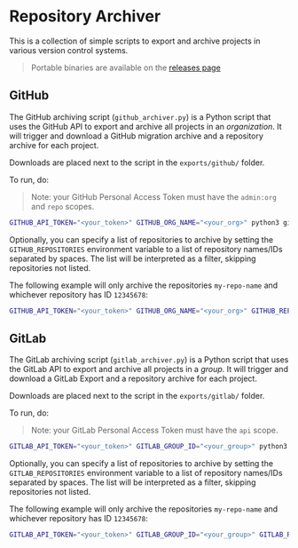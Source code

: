 # Repository Archiver

This is a collection of simple scripts to export and archive projects in various version control systems.

> Portable binaries are available on the [releases page](https://github.com/IPUdk/git-archiver/releases)

## GitHub

The GitHub archiving script (`github_archiver.py`) is a Python script that uses the GitHub API to export and archive all projects in an *organization*.
It will trigger and download a GitHub migration archive and a repository archive for each project.

Downloads are placed next to the script in the `exports/github/` folder.

To run, do:

> Note: your GitHub Personal Access Token must have the `admin:org` and `repo` scopes.

```bash
GITHUB_API_TOKEN="<your_token>" GITHUB_ORG_NAME="<your_org>" python3 github_archiver.py
```

Optionally, you can specify a list of repositories to archive by setting the `GITHUB_REPOSITORIES` environment variable to a list of repository names/IDs separated by spaces. The list will be interpreted as a filter, skipping repositories not listed.

The following example will only archive the repositories `my-repo-name` and whichever repository has ID `12345678`:

```bash
GITHUB_API_TOKEN="<your_token>" GITHUB_ORG_NAME="<your_org>" GITHUB_REPOSITORIES="my-repo-name 12345678" python3 github_archiver.py
```

## GitLab

The GitLab archiving script (`gitlab_archiver.py`) is a Python script that uses the GitLab API to export and archive all projects in a *group*.
It will trigger and download a GitLab Export and a repository archive for each project.

Downloads are placed next to the script in the `exports/gitlab/` folder.

To run, do:

> Note: your GitLab Personal Access Token must have the `api` scope.

```bash
GITLAB_API_TOKEN="<your_token>" GITLAB_GROUP_ID="<your_group>" python3 gitlab_archiver.py
```

Optionally, you can specify a list of repositories to archive by setting the `GITLAB_REPOSITORIES` environment variable to a list of repository names/IDs separated by spaces. The list will be interpreted as a filter, skipping repositories not listed.

The following example will only archive the repositories `my-repo-name` and whichever repository has ID `12345678`:

```bash
GITLAB_API_TOKEN="<your_token>" GITLAB_GROUP_ID="<your_group>" GITLAB_REPOSITORIES="my-repo-name 12345678" python3 gitlab_archiver.py
```
